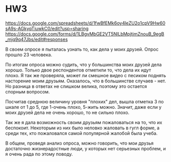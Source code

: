 # HW3
https://docs.google.com/spreadsheets/d/1fwBfEMk6oy4leZU2o1cpV9Hw60sA9s-AGkyqTiuwkC0/edit?usp=sharing
https://docs.google.com/forms/d/1LBgvMbGE2VT5NlLbMpjtjmZnouB_9egB_mjq9q47Jbs/edit#responses

В своем опросе я пыталась узнать то, как дела у моих друзей. 
Опрос прошло 23 человека.

По итогам опроса можно судить, что у большинства моих друзей дела хорошо. Только двое респондентов отметили то, что дела их идут плохо. 
Я так же проверяла, может ли смешное видео с песиком поднять насторение моим друзьям. Оказалось, что в большинстве случаев - нет. Но разница в ответах не слишком велика, поэтому это остается спорным вопросом. 

Посчитав среднюю величину уровня "плохих" дел, вышла отметка 3 по шкале от 1 до 5, где 1-очень плохо, 5-жить можно. Значит, даже если у моих друзей дела не очень хорошо, то не сильно плохо.

Так же я дала возможность своим друзьям пожаловаться на то, что их беспокоит. Некоторым из них было неловко жаловать в гугл форме, а среди тех, кто пожаловался самой популярной жалобой была учеба.

В общем, проведя анализ опроса, можно говорить, что мои друзья достаточно жизнерадостные люди, у которых нет серьезных проблем, и я очень рада по этому поводу.
